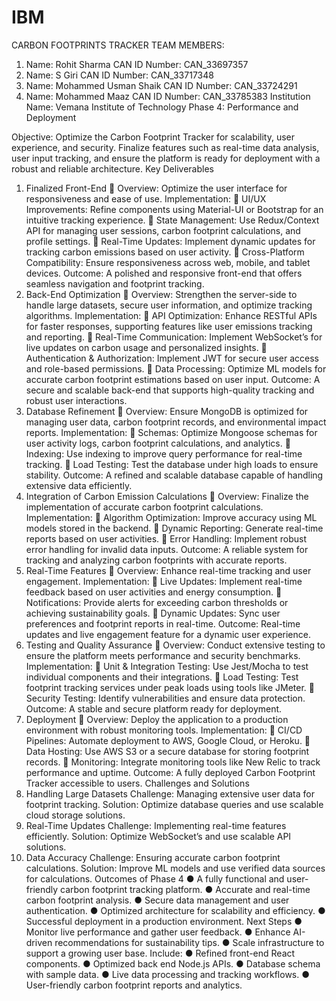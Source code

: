 # IBM
CARBON FOOTPRINTS TRACKER
TEAM MEMBERS:
1. Name: Rohit Sharma CAN ID Number: CAN_33697357 
2. Name: S Giri CAN ID Number: CAN_33717348 
3. Name: Mohammed Usman Shaik CAN ID Number: CAN_33724291 
4. Name: Mohammed Maaz CAN ID Number: CAN_33785383 
Institution Name: Vemana Institute of Technology
Phase 4: Performance and Deployment

Objective:
Optimize the Carbon Footprint Tracker for scalability, user experience, and security. Finalize features such as real-time data analysis, user input tracking, and ensure the platform is ready for deployment with a robust and reliable architecture.
Key Deliverables
1.	Finalized Front-End
	Overview: Optimize the user interface for responsiveness and ease of use. Implementation:
	UI/UX Improvements: Refine components using Material-UI or Bootstrap for an intuitive tracking experience.
	State Management: Use Redux/Context API for managing user sessions, carbon footprint calculations, and profile settings.
	Real-Time Updates: Implement dynamic updates for tracking carbon emissions based on user activity.
	Cross-Platform Compatibility: Ensure responsiveness across web, mobile, and tablet devices. Outcome: A polished and responsive front-end that offers seamless navigation and footprint tracking.
2.	Back-End Optimization
	Overview: Strengthen the server-side to handle large datasets, secure user information, and optimize tracking algorithms. Implementation:
	API Optimization: Enhance RESTful APIs for faster responses, supporting features like user emissions tracking and reporting.
	Real-Time Communication: Implement WebSocket’s for live updates on carbon usage and personalized insights.
	Authentication & Authorization: Implement JWT for secure user access and role-based permissions.
	Data Processing: Optimize ML models for accurate carbon footprint estimations based on user input. Outcome: A secure and scalable back-end that supports high-quality tracking and robust user interactions.
3.	Database Refinement
	Overview: Ensure MongoDB is optimized for managing user data, carbon footprint records, and environmental impact reports. Implementation:
	Schemas: Optimize Mongoose schemas for user activity logs, carbon footprint calculations, and analytics.
	Indexing: Use indexing to improve query performance for real-time tracking.
	Load Testing: Test the database under high loads to ensure stability. Outcome: A refined and scalable database capable of handling extensive data efficiently.
4.	Integration of Carbon Emission Calculations
	Overview: Finalize the implementation of accurate carbon footprint calculations. Implementation:
	Algorithm Optimization: Improve accuracy using ML models stored in the backend.
	Dynamic Reporting: Generate real-time reports based on user activities.
	Error Handling: Implement robust error handling for invalid data inputs. Outcome: A reliable system for tracking and analyzing carbon footprints with accurate reports.
5.	Real-Time Features
	Overview: Enhance real-time tracking and user engagement. Implementation:
	Live Updates: Implement real-time feedback based on user activities and energy consumption.
	Notifications: Provide alerts for exceeding carbon thresholds or achieving sustainability goals.
	Dynamic Updates: Sync user preferences and footprint reports in real-time. Outcome: Real-time updates and live engagement feature for a dynamic user experience.
6.	Testing and Quality Assurance
	Overview: Conduct extensive testing to ensure the platform meets performance and security benchmarks. Implementation:
	Unit & Integration Testing: Use Jest/Mocha to test individual components and their integrations.
	Load Testing: Test footprint tracking services under peak loads using tools like JMeter.
	Security Testing: Identify vulnerabilities and ensure data protection. Outcome: A stable and secure platform ready for deployment.
7.	Deployment
	Overview: Deploy the application to a production environment with robust monitoring tools. Implementation:
	CI/CD Pipelines: Automate deployment to AWS, Google Cloud, or Heroku.
	Data Hosting: Use AWS S3 or a secure database for storing footprint records.
	Monitoring: Integrate monitoring tools like New Relic to track performance and uptime. Outcome: A fully deployed Carbon Footprint Tracker accessible to users.
Challenges and Solutions
1.	Handling Large Datasets Challenge: Managing extensive user data for footprint tracking. Solution: Optimize database queries and use scalable cloud storage solutions.
2.	Real-Time Updates Challenge: Implementing real-time features efficiently. Solution: Optimize WebSocket’s and use scalable API solutions.
3.	Data Accuracy Challenge: Ensuring accurate carbon footprint calculations. Solution: Improve ML models and use verified data sources for calculations.
Outcomes of Phase 4
● A fully functional and user-friendly carbon footprint tracking platform. 
● Accurate and real-time carbon footprint analysis. 
● Secure data management and user authentication. 
● Optimized architecture for scalability and efficiency. 
● Successful deployment in a production environment.
Next Steps
● Monitor live performance and gather user feedback. 
● Enhance AI-driven recommendations for sustainability tips. 
● Scale infrastructure to support a growing user base.
Include:
● Refined front-end React components. 
● Optimized back end Node.js APIs. 
● Database schema with sample data. 
● Live data processing and tracking workflows. 
● User-friendly carbon footprint reports and analytics.


 


 

 

 

 

 




